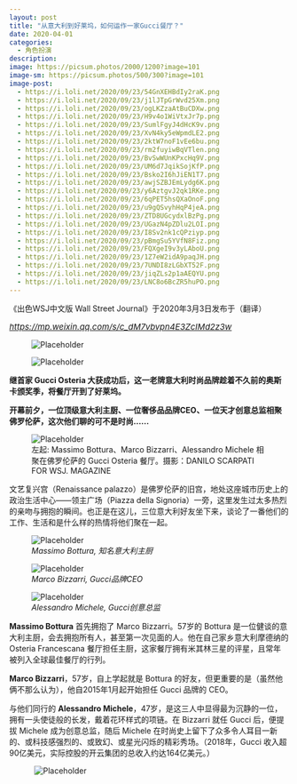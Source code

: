 ```yaml
---
layout: post
title: "​从意大利到好莱坞，如何运作一家Gucci餐厅？"
date: 2020-04-01
categories:
  - 角色扮演
description:
image: https://picsum.photos/2000/1200?image=101
image-sm: https://picsum.photos/500/300?image=101
image-post:
  - https://i.loli.net/2020/09/23/54GnXEHBdIy2raK.png
  - https://i.loli.net/2020/09/23/j1lJTpGrWvd25Xm.png
  - https://i.loli.net/2020/09/23/ogLKZzaAtBuCDXw.png
  - https://i.loli.net/2020/09/23/H9v4o1WiVtxJr7p.png
  - https://i.loli.net/2020/09/23/SumlFgyJ4dHcK9v.png
  - https://i.loli.net/2020/09/23/XvN4ky5eWpmdLE2.png
  - https://i.loli.net/2020/09/23/2ktW7noF1vEe6bu.png
  - https://i.loli.net/2020/09/23/rm2fuyiwBqVTlen.png
  - https://i.loli.net/2020/09/23/BvSwWUnKPxcHq9V.png
  - https://i.loli.net/2020/09/23/UM6d7JqikSojKfP.png
  - https://i.loli.net/2020/09/23/Bsko2I6hJiEN1T7.png
  - https://i.loli.net/2020/09/23/awjSZBJEmLydg6K.png
  - https://i.loli.net/2020/09/23/y6AztgvJ2qk1RKe.png
  - https://i.loli.net/2020/09/23/6qPET5hsQXaOnoF.png
  - https://i.loli.net/2020/09/23/u9gQSvyhHqP4jeA.png
  - https://i.loli.net/2020/09/23/ZTD8UGcydxlBzPg.png
  - https://i.loli.net/2020/09/23/UGazN4pZDlu2LOI.png
  - https://i.loli.net/2020/09/23/I8Sv2nk1cQPziyp.png
  - https://i.loli.net/2020/09/23/pBmgSu5YVfN8Fiz.png
  - https://i.loli.net/2020/09/23/FQXgeI9v3yLAboU.png
  - https://i.loli.net/2020/09/23/1Z7eW2idA9paqJH.png
  - https://i.loli.net/2020/09/23/7UNDI8zLGbXT52F.png
  - https://i.loli.net/2020/09/23/jiqZLs2p1aAEQYU.png
  - https://i.loli.net/2020/09/23/LNC8o6BcZR5huPO.png
---
```

《出色WSJ中文版 Wall Street Journal》于2020年3月3日发布于（翻译）

<a href="https://mp.weixin.qq.com/s/c_dM7vbvpn4E3ZcIMd2z3w"><i style="font-size:15px">https://mp.weixin.qq.com/s/c_dM7vbvpn4E3ZcIMd2z3w</i></a>

<figure>
    <img src="{{ page.image-post[0] }}" alt="Placeholder"/>
</figure>
<figure>
    <img src="{{ page.image-post[1] }}" alt="Placeholder"/>
</figure>

<b>继首家 Gucci Osteria 大获成功后，这一老牌意大利时尚品牌趁着不久前的奥斯卡颁奖季，将餐厅开到了好莱坞。</b>

<b>开幕前夕，一位顶级意大利主厨、一位奢侈品品牌CEO、一位天才创意总监相聚佛罗伦萨，这次他们聊的可不是时尚……</b><!--break-->

<figure>
    <img src="{{ page.image-post[2] }}" alt="Placeholder"/>
    <figcaption>左起: Massimo Bottura、Marco Bizzarri、Alessandro Michele 相聚在佛罗伦萨的 Gucci Osteria 餐厅。摄影：DANILO SCARPATI FOR WSJ. MAGAZINE</figcaption>
</figure>

文艺复兴宫（Renaissance palazzo）是佛罗伦萨的旧宫，地处这座城市历史上的政治生活中心——领主广场（Piazza della Signoria）一旁，这里发生过太多热烈的亲吻与拥抱的瞬间。也正是在这儿，三位意大利好友坐下来，谈论了一番他们的工作、生活和是什么样的热情将他们聚在一起。

<figure>
    <img src="{{ page.image-post[3] }}" alt="Placeholder"/>
    <figcaption><i>Massimo Bottura,  知名意大利主厨</i></figcaption>
</figure>
<figure>
    <img src="{{ page.image-post[4] }}" alt="Placeholder"/>
    <figcaption><i>Marco Bizzarri,  Gucci品牌CEO</i></figcaption>
</figure>
<figure>
    <img src="{{ page.image-post[5] }}" alt="Placeholder"/>
    <figcaption><i>Alessandro Michele,  Gucci创意总监</i></figcaption>
</figure>

<b>Massimo Bottura</b> 首先拥抱了 Marco Bizzarri。57岁的 Bottura 是一位健谈的意大利主厨，会去拥抱所有人，甚至第一次见面的人。他在自己家乡意大利摩德纳的 Osteria Francescana 餐厅担任主厨，这家餐厅拥有米其林三星的评星，且常年被列入全球最佳餐厅的行列。

<b>Marco Bizzarri</b>，57岁，自上学起就是 Bottura 的好友，但更重要的是（虽然他俩不那么认为），他自2015年1月起开始担任 Gucci 品牌的 CEO。

与他们同行的 <b>Alessandro Michele</b>，47岁，是这三人中显得最为沉静的一位，拥有一头使徒般的长发，戴着花环样式的项链。在 Bizzarri 就任 Gucci 后，便提拔 Michele 成为创意总监，随后 Michele 在时尚史上留下了众多令人耳目一新的、或科技感强烈的、或致幻、或星光闪烁的精彩秀场。（2018年，Gucci 收入超90亿美元，实际控股的开云集团的总收入约达164亿美元。）

<figure class="nav-fig">
  <figure style="width:30%; height:100%; margin:5px; overflow:hidden">
    <img src="{{ page.image-post[6] }}" alt="Placeholder" max-width="100%" max-height="100%" min-width="99%" min-height="99%"/>
  </figure>
  <figure style="width:30%; height:100%; margin:5px; overflow:hidden">
    <img src="{{ page.image-post[7] }}" alt="Placeholder" max-width="100%" max-height="100%" min-width="99%" min-height="99%"/>
  </figure>
  <figure style="width:30%; height:100%; margin:5px; overflow:hidden">
    <img src="{{ page.image-post[8] }}" alt="Placeholder" max-width="100%" max-height="100%" min-width="99%" min-height="99%"/>
  </figure>
</figure>
<figure class="nav-fig">
  <figure style="width:30%; height:100%; margin:5px; overflow:hidden">
    <img src="{{ page.image-post[9] }}" alt="Placeholder" max-width="100%" max-height="100%" min-width="99%" min-height="99%"/>
  </figure>
  <figure style="width:30%; height:100%; margin:5px; overflow:hidden">
    <img src="{{ page.image-post[10] }}" alt="Placeholder" max-width="100%" max-height="100%" min-width="99%" min-height="99%"/>
  </figure>
  <figure style="width:30%; height:100%; margin:5px; overflow:hidden">
    <img src="{{ page.image-post[11] }}" alt="Placeholder" max-width="100%" max-height="100%" min-width="99%" min-height="99%"/>
  </figure>
</figure>
<figcaption>Max Siedentopf for Gucci Osteria<br>Courtesy of Max Siedentopf</figcaption>

这三个男人曾聚在一起讨论如何将梅尔坎齐亚宫（Palazzo della Mercanzia）原本乏味的 Gucci 博物馆改造得更加吸引眼球。（当我拜访那里的时候，有一盏粉色霓虹灯就打在外墙上，非常显眼。）

在2018年，Bottura 与 Michele 合作在这栋建筑的一楼开了一家小型餐厅 Gucci Osteria。这家餐厅提供汉堡、猪肉包、以及意大利风味的鲣鱼沙拉玉米饼。11月，在墨西哥主厨 Karime López 的努力下，这家餐厅获得了米其林一星的评分。

Michele 给佛罗伦萨的餐厅涂上了引人注目的绿色墙漆，这让评论家们不由遐想绿色的含义：豆子？毒药？酸性？食客们在使用了 Richard Ginori plates（Michele 曾经担任开云集团旗下的这家瓷器品牌的创意总监）提供的Gucci Décor 风格的花朵盘子后，可以直接在隔壁的商店购买品牌和其他独家商品。

Gucci Garden 是一个艺术和时尚的展示空间，墙壁上是来自意大利艺术家 MP5 绘制的裸体主题壁画，这里售卖成衣、古董书、小数码产品和其他饰品。在这里，一切都是独一无二的。Bizzarri 为此定下的概念为：在 Gucci 花园，一切都会繁衍。

<figure class="nav-fig">
  <figure style="width:25%; height:100%; margin:5px; overflow:hidden">
    <img src="{{ page.image-post[12] }}" alt="Placeholder" max-width="100%" max-height="100%" min-width="99%" min-height="99%"/>
  </figure>
  <figure style="width:25%; height:100%; margin:5px; overflow:hidden">
    <img src="{{ page.image-post[13] }}" alt="Placeholder" max-width="100%" max-height="100%" min-width="99%" min-height="99%"/>
  </figure>
  <figure style="width:40%; height:300px; margin:5px; overflow:hidden">
    <img src="{{ page.image-post[14] }}" alt="Placeholder" height="100%"/>
  </figure>
</figure>
<figcaption>Max Siedentopf for Gucci Osteria<br>Courtesy of Max Siedentopf</figcaption>

现在又有一家全新的 Gucci Osteria，也是 Bottura 经手的第一家位于美国的餐厅，将在比佛利山庄的罗迪欧大道经重新设计过的 Gucci 精品店顶层开业。Bottura 还透露了接下来在东京银座，也将迎来一家 Gucci Osteria。

马上 Bottura 将为纽约的 Food for Soul 剩食餐厅剪彩（refettorio，当前在米兰、巴黎、里约热内卢和伦敦都有剩食餐厅）。Food for Soul 是一个非营利项目，由 Bottura 的妻子 Lara Gilmore 负责运营，Gucci 也是其支持者之一。它们利用那些即将被丢弃的食材，由知名的厨师烹制后，提供给需要的人。

<figure class="nav-fig">
  <figure style="width:30%; height:100%; margin:5px; overflow:hidden">
    <img src="{{ page.image-post[15] }}" alt="Placeholder" max-width="100%" max-height="100%" min-width="99%" min-height="99%"/>
  </figure>
  <figure style="width:30%; height:100%; margin:5px; overflow:hidden">
    <img src="{{ page.image-post[16] }}" alt="Placeholder" max-width="100%" max-height="100%" min-width="99%" min-height="99%"/>
  </figure>
  <figure style="width:30%; height:100%; margin:5px; overflow:hidden">
    <img src="{{ page.image-post[17] }}" alt="Placeholder" max-width="100%" max-height="100%" min-width="99%" min-height="99%"/>
  </figure>
</figure>
<figcaption>好莱坞贝弗利山的 Gucci Osteria da Massimo Bottura 餐厅室内<br>摄影：YE RIN MOK FOR WSJ. MAGAZINE</figcaption>

以下，我们记录了当天的对话。

<b>WSJ</b>：Marco，你和 Massimo 是怎么认识的？

<b>Bizzarri</b>：在上课第一天（摩德纳的高中）我们就选了同一张桌子。我也不知道为什么。

<b>Bottura</b>：每个人都选了一张桌子。

<b>Bizzarri</b>：在30人的班级里，我们俩你看我我看你。于是，一起用了同一张桌子5年。

<b>Bottura</b>：我们从那时开始就一直在一起玩耍了。Marco没有住在摩德纳，所以每天都需要搭公交车回家。如果他不能按时回鲁别拉，那就会打电话给我妈妈，因为要在我家吃中饭。“Maria Luigia，你们家今天吃什么？帕沙特里面、饺子、还是酥炸海鲜？”

<figure  style="width:80%;margin:auto;">
    <img src="{{ page.image-post[18] }}" alt="Placeholder"/>
    <figcaption>餐厅的盘子来自开云集团旗下的瓷器品牌 Richard Ginori。摄影: DANILO SCARPATI FOR WSJ. MAGAZINE</figcaption>
</figure>

<b>WSJ</b>：Massimo 家的中饭是不是很好吃？

<b>Bizzarri</b>：不是很好，是非常棒。Massimo 的妈妈和我妈妈都喜欢烹饪。她们从没坐下来过，绝不。就像是一直延续的聚会，接待着从四米八方来的客人。

<b>Bottura</b>：有件事情我后来才意识到：我的奶奶的烹饪水平其实比我妈妈要差，因为她感到自己必须去做饭。我妈妈的饭是完美的，因为她很享受烹饪。我的成功秘诀是什么？在清晨起床，在晚上睡觉，期间做我该做的事情。

<b>WSJ</b>：你俩因为 Bottega Veneta 又重新恢复了联系，是吗？（Bottega Veneta 是开云集团旗下的另一个品牌，Bizzarri 在去 Gucci 之前担任了它的CEO。）

<b>Bizzarri</b>：我们在 Bottega Veneta 之前没有一起工作过，但是我们一直保持着联系。那个时候我们会举办一系列的40至45人规模的晚宴，因为 Bottega Veneta 采用更加亲密的品牌营销方式。如果你在米兰，你会被邀请到米兰的晚宴。如果你在那不勒斯，我们就会为你这个人专门烹饪一餐。

<b>Bottura</b>：这件事情非常具有挑战性。我们为此创造了新道菜品“Tiramisu Bottega”——在最上面那层，我们在意大利面上浇上巧克力酱，制作出棕色的外观，在里面放上带咖啡味的马斯卡邦尼奶酪，然后将整个冷冻。总共需要45分钟我们才能做好一个 raviolo。

<figure style="width:80%;margin:auto;">
    <img src="{{ page.image-post[19] }}" alt="Placeholder"/>
    <figcaption>佛罗伦萨餐厅一角。摄影: DANILO SCARPATI FOR WSJ. MAGAZINE</figcaption>
</figure>

<b>WSJ</b>：后来是怎么从这个经历开始，发展到现在的 Gucci Garden 和 Gucci Osteria 的？

<b>Bizzarri</b>：当我和 Alessandro 接过 Gucci 的时候，我本想要关掉这里（梅尔坎齐亚宫）。因为它在亏钱，而且很老气。这里曾经是个污点。

<b>Michele</b>：这里曾经非常无聊，没有理由继续运营下去。

<b>Bizzarri</b>：然后我们开始想没准可以和 Massimo 一起做一个餐厅。那我们要怎么达到这个目标呢？所以我就把他们约到一起吃中饭，但是没有预先彼此告知谁会来。那顿午餐是我经历的最美好的一顿，因为我完全不需要讲话。他们俩一直滔滔不绝——我们可以做这个，我们可以做那个。这就是这家餐厅诞生的故事。

<b>Bottura</b>：我们一直在讲话，然后他全程都只说了Yes。

<b>Michele</b>：过程非常简单。Marco 非常果断。在一秒之内他就判断可不可以，非常直接。我曾有一个噩梦：我在自己的办公室里，然后别人告诉我 Marco 离开了，我马上四处寻找他。我觉得自己很像一个孩子梦到自己的父亲或母亲不再和你在一起了一样。我会感到非常绝望。

<b>Bizzarri</b>：老实说，这段友谊的基础就是热情和知识。如果有审美和食物就更棒了。我肯定，即便是在未来，这段友谊也是难以复制的。Massimo 和我在45年前就认识了，我们依然还会互相做一些傻事，互相打趣就像是孩子一样。对我来说这种相处体验非常独特，你可以完全做自己。我和 Alessandro 的关系也是这样，我们从刚认识开始就每天不止一次地和对方交流。

<b>Michele</b>：大概一天六到七次吧。

<b>Bizzarri</b>：我们需要了解彼此。现在我们只需要和对方一个月联系一次就行，因为我们已经达成了共识。最终我们之间的信赖关系非常稳固。

<figure style="width:80%;margin:auto;">
    <img src="{{ page.image-post[20] }}" alt="Placeholder"/>
    <figcaption>Gucci 创意总监 Michele 为意大利佛罗伦萨的餐厅墙面选择了亮绿色。摄影: DANILO SCARPATI FOR WSJ. MAGAZINE</figcaption>
</figure>

<b>WSJ</b>：我相信正是这种信赖，让佛罗伦萨的餐厅被涂成了女巫绿。

Michele：你知道么？我们这么做，的确看着有些奇怪，但是 Massimo 马上就爱上了它。

我们试了不只一种绿色。我们刚开始的时候想的是绿松石那种绿，但是我觉得现在的绿更加大胆，这也是 Massimo 最棒的特质。如果我们选择更加经典的颜色，甚至是黑色的话（当人们不知道该选什么颜色的时候，他们会选择黑色，因为这样显得很优雅），会让事情更加简单。但是我不是那种人。我喜欢在颜色上冒险，而且最好能赌赢。

<b>Bottura</b>：在那片绿色下配上灯光自拍，非常梦幻！

<b>WSJ</b>：谈一谈汉堡吧，Massimo？我承认这个汉堡很棒，但是听起来并不是很意大利。

<b>Bottura</b>：这不仅仅是一个很棒的汉堡。Danny Meyer说：“我都不敢相信一个意大利厨师来纽约竟然能做出比我做得更好的汉堡。”所以这款意大利汉堡非常关键。

我们使用的面包片的酸味很强，因为它的酵母是用酸莓做成的。夹在中间的肉里含着来自当地香肠 cotechino 的肉胶，它是造成差异的关键。所以如果你轻轻捏一下的话，你能感到其中肉汁丰盈。至于酱料，它不是用蛋黄做的，而是香醋。

<b>WSJ</b>：你花了多久想出来这道菜？

<b>Bottura</b>：它可以花10分钟或者10年。如果你听从你内心的话，时间就不重要了。

<b>Michele</b>：如果没有想法，你需要很久。但是如果你有想法的话，就会很快。

<b>WSJ</b>：Marco，Massimo 说你在学校的时候是个数学天才，你现在还是一个爱和数字打交道的人吗？Gucci Garden 既有餐厅、商店、又有展示空间，它是如何成为一门生意的呢？

<b>Bizzarri</b>：我的确对数字很敏感，但是我从不谈论它。从不。Clive Davis 曾说过，你如何为一个想法制定商业计划？你只需要一张纸和对实现这个想法的热情。我和与我共事的人之间的关系…… 我有时候都不理解他们问我的问题！我不懂什么绿色，我个人喜欢黑色。但是我需要让他们放手去做，因为他们和我不一样。

<b>Michele</b>：他明白一切。

<b>Michele</b> 的帽子。 摄影: DANILO SCARPATI FOR WSJ. MAGAZINE

<figure style="width:80%;margin:auto;">
    <img src="{{ page.image-post[21] }}" alt="Placeholder"/>
    <figcaption>在好莱坞餐厅的两人餐桌上，厨师 Mattia Agazzi 制作了一道 Bottura 的招牌——帕尔马干酪式意大利饺子和 Emilia 汉堡。摄影：YE RIN MOK FOR WSJ. MAGAZINE</figcaption>
</figure>

<b>WSJ</b>：好莱坞罗迪欧大道上那家新开的 Gucci Osteria 也是同样的逻辑吗？

<b>Bottura</b>：故事是这样的。那时我在洛杉矶，Susan Chokachi（Gucci南美洲部的主席兼CEO）向我展示一个尚未完工的新店面。然后我说：Susan，这可是罗迪欧大道！我给 Marco 打电话，我说：听着，让我们试想三个绝妙的地方：领主广场、罗迪欧大道，还有东京银座。它们是你能想到的最好的地址。他说，好的！

<b>Bizzarri</b>：接着就去做了。

<b>Bottura</b>：那非常让人难以置信，当时我很震惊。

<b>Michele</b>：在洛杉矶的餐厅更加偏美式，而不像一家意式餐厅。就像是给美国人的一个拥抱一样，它更多地反映了罗迪欧大道的态度。

<b>Bizzarri</b>：更加开放，有更多露台。

<b>Bottura</b>：我们希望提供的餐点与这家洛杉矶餐厅的灯光和颜色风格一致。

<b>Bizzarri</b>：所有的东西都来自加利福尼亚，但是带着意大利的气息。我们提供更多素食选项，而且因为靠海也提供了更多鱼肉。

<figure style="width:80%;margin:auto;">
    <img src="{{ page.image-post[22] }}" alt="Placeholder"/>
    <figcaption>新的Gucci Osteria da Massimo Bottura比佛利山庄的露台可俯瞰Rodeo Drive的棕榈树。摄影：YE RIN MOK FOR WSJ. MAGAZINE</figcaption>
</figure>

<b>WSJ</b>：等一下，我刚才听到你提到在东京银座也会有一家餐厅？

<b>Bottura</b>：如果我再爆料，他们会杀了我的。

<b>Bizzarri</b>：好吧，由我来说。我们已经在银座签下了一栋建筑。我们将会为我们的日本客户创造一些非常特别的东西。在最高层，我们会开另一家 Gucci Osteria。而且这家也许是我们开的最后一家 Gucci Osteria。

<b>Bottura</b>：一切都很自然。在世界四大菜系中，法餐和中餐是相似的——酱料、原料和技术，日餐和意大利餐是相似的——对于原料的痴迷和凭借技术来展现原料本身的味道。这就是它们的哲学。

<figure style="width:80%;margin:auto;">
    <img src="{{ page.image-post[23] }}" alt="Placeholder"/>
    <figcaption>佛罗伦萨餐厅一角。摄影: DANILO SCARPATI FOR WSJ. MAGAZINE</figcaption>
</figure>

<b>WSJ</b>：Massimo，同时你还在忙着你的剩食餐厅项目吧？

<b>Bottura</b>：这是我听到的最好的问题。非常感谢。

<b>Bizzarri</b>：他正等着这个问题呢。

<b>Bottura</b>：给你简单地回顾一下发生的事情，在巴黎我们向 Marco 寻求帮助。我们见到了 François Pinault。我们给 Salesforce 的创始人 Marc Benioff 打了电话，然后拿到了预算。巴黎现在有4000人在预备志愿者清单上！U2乐队去了那里为志愿者们演奏。还剩下什么呢？纽约。在美国的第一个剩食餐厅。我打电话给 Marco 见面，然后我们决定下一步去纽约。这定会成为一个爆炸性事件。

<b>WSJ</b>：最后一件事，你师从 Alain Ducasse。而最近 Ducasse 更像是一个商人而不是一位主厨。你会不会也在某个时间点也转型成一个食品品牌主理人，而不是一个厨师？

<b>Bottura</b>：绝不！如果有一天我起床觉得我只是一个商人，我一定会把它们都关了。

<div style="text-align:center;"> 采访、撰文 Joshua Levine <br><br>

翻译 娄依伦<br><br>

编排 Jiaruo W<br>
</div>

Yilun